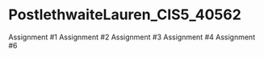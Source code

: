 # PostlethwaiteLauren_CIS5_40562

Assignment #1
Assignment #2
Assignment #3
Assignment #4
Assignment #6